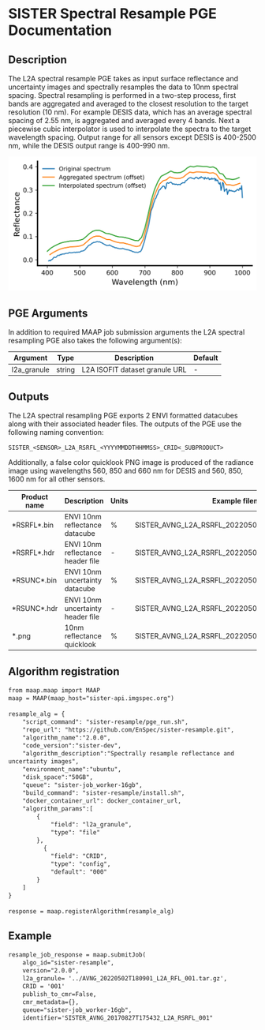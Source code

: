 # SISTER Spectral Resample PGE Documentation

## Description

The L2A spectral resample PGE takes as input surface reflectance and uncertainty images and spectrally resamples the data
to 10nm spectral spacing. Spectral resampling is performed in a two-step process, first bands are aggregated and averaged to the closest resolution to the target resolution (10 nm). For example DESIS data, which has an average spectral spacing of 2.55 nm, is aggregated and averaged every 4 bands. Next a piecewise cubic interpolator is used to interpolate the spectra to the target wavelength spacing. Output range for all sensors except DESIS is 400-2500 nm, while the DESIS output range is 400-990 nm.

![DESIS spectral resampling example](./figures/spectral_resample_example.png)

## PGE Arguments

In addition to required MAAP job submission arguments the L2A spectral resampling PGE also takes the following argument(s):


|Argument| Type |  Description | Default|
|---|---|---|---|
| l2a_granule| string |L2A ISOFIT dataset granule URL| -|


## Outputs

The L2A spectral resampling PGE exports 2 ENVI formatted datacubes along with their associated header files. The outputs of the PGE use the following naming convention:

    SISTER_<SENSOR>_L2A_RSRFL_<YYYYMMDDTHHMMSS>_CRID<_SUBPRODUCT>
    
Additionally, a false color quicklook PNG image is produced of the radiance image using wavelengths 560, 850 and 660 nm for DESIS and 560, 850, 1600 nm for all other sensors.

|Product name| Description |  Units | Example filename |
|---|---|---|---|
| \*RSRFL\*.bin| ENVI 10nm reflectance datacube | % | SISTER\_AVNG\_L2A\_RSRFL\_20220502T180901\_001.bin|
|  \*RSRFL\*.hdr| ENVI 10nm reflectance header file  | - | SISTER\_AVNG\_L2A\_RSRFL\_20220502T180901\_001.hdr|
|  \*RSUNC\*.bin| ENVI 10nm uncertainty datacube | % | SISTER\_AVNG\_L2A\_RSRFL\_20220502T180901\_001_RSUNC.bin|
|  \*RSUNC\*.hdr| ENVI 10nm uncertainty header file  | - |SISTER\_AVNG\_L2A\_RSRFL\_20220502T180901\_001_RSUNC.hdr|
| *.png| 10nm reflectance quicklook | % | SISTER\_AVNG\_L2A\_RSRFL_20220502T180901\_001.png|


## Algorithm registration

	from maap.maap import MAAP
	maap = MAAP(maap_host="sister-api.imgspec.org")
	
	resample_alg = {
	    "script_command": "sister-resample/pge_run.sh",
	    "repo_url": "https://github.com/EnSpec/sister-resample.git",
	    "algorithm_name":"2.0.0",
	    "code_version":"sister-dev",
	    "algorithm_description":"Spectrally resample reflectance and uncertainty images",
	    "environment_name":"ubuntu",
	    "disk_space":"50GB",
	    "queue": "sister-job_worker-16gb",
	    "build_command": "sister-resample/install.sh",
	    "docker_container_url": docker_container_url,
	    "algorithm_params":[
	        {
	            "field": "l2a_granule",
	            "type": "file"
	        },
	          {
	            "field": "CRID",
	            "type": "config",
	            "default": "000"
	        }
	    ]
	}
	
	response = maap.registerAlgorithm(resample_alg)

## Example

	resample_job_response = maap.submitJob(
	    algo_id="sister-resample",
	    version="2.0.0",
	    l2a_granule= '../AVNG_20220502T180901_L2A_RFL_001.tar.gz',
	    CRID = '001'
	    publish_to_cmr=False,
	    cmr_metadata={},
	    queue="sister-job_worker-16gb",
	    identifier='SISTER_AVNG_20170827T175432_L2A_RSRFL_001"
